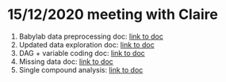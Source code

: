 # 15/12/2020 meeting with Claire

1. Babylab data preprocessing doc: [link to doc](docs/data_cleaning_2020-12-15.html)
2. Updated data exploration doc: [link to doc](docs/data_exploration_2020-12-15.html)
3. DAG + variable coding doc: [link to doc](docs/dag_var_coding_2020-12-15.html)
4. Missing data doc: [link to doc]()
5. Single compound analysis: [link to doc]()






